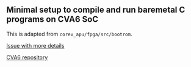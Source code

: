 ## Minimal setup to compile and run baremetal C programs on CVA6 SoC



This is adapted from ```corev_apu/fpga/src/bootrom```.

[Issue with more details](https://github.com/openhwgroup/cva6/issues/1803#issuecomment-2003829865)

[CVA6 repository](https://github.com/openhwgroup/cva6)
